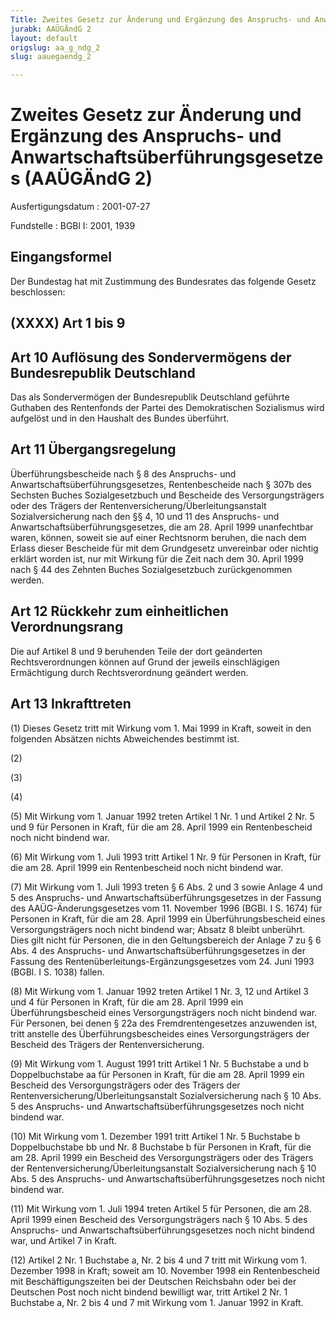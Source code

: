 ```yaml
---
Title: Zweites Gesetz zur Änderung und Ergänzung des Anspruchs- und Anwartschaftsüberführungsgesetzes
jurabk: AAÜGÄndG 2
layout: default
origslug: aa_g_ndg_2
slug: aauegaendg_2

---
```


# Zweites Gesetz zur Änderung und Ergänzung des Anspruchs- und Anwartschaftsüberführungsgesetzes (AAÜGÄndG 2)

Ausfertigungsdatum
:   2001-07-27

Fundstelle
:   BGBl I: 2001, 1939



## Eingangsformel

Der Bundestag hat mit Zustimmung des Bundesrates das folgende Gesetz beschlossen:


## (XXXX) Art 1 bis 9



## Art 10 Auflösung des Sondervermögens der Bundesrepublik Deutschland

Das als Sondervermögen der Bundesrepublik Deutschland geführte Guthaben des Rentenfonds der Partei des Demokratischen Sozialismus wird aufgelöst und in den Haushalt des Bundes überführt.


## Art 11 Übergangsregelung

Überführungsbescheide nach § 8 des Anspruchs- und Anwartschaftsüberführungsgesetzes, Rentenbescheide nach § 307b des Sechsten Buches Sozialgesetzbuch und Bescheide des Versorgungsträgers oder des Trägers der Rentenversicherung/Überleitungsanstalt Sozialversicherung nach den §§ 4, 10 und 11 des Anspruchs- und Anwartschaftsüberführungsgesetzes, die am 28. April 1999 unanfechtbar waren, können, soweit sie auf einer Rechtsnorm beruhen, die nach dem Erlass dieser Bescheide für mit dem Grundgesetz unvereinbar oder nichtig erklärt worden ist, nur mit Wirkung für die Zeit nach dem 30. April 1999 nach § 44 des Zehnten Buches Sozialgesetzbuch zurückgenommen werden.


## Art 12 Rückkehr zum einheitlichen Verordnungsrang

Die auf Artikel 8 und 9 beruhenden Teile der dort geänderten Rechtsverordnungen können auf Grund der jeweils einschlägigen Ermächtigung durch Rechtsverordnung geändert werden.


## Art 13 Inkrafttreten

(1) Dieses Gesetz tritt mit Wirkung vom 1. Mai 1999 in Kraft, soweit in den folgenden Absätzen nichts Abweichendes bestimmt ist.

(2)

(3)

(4)

(5) Mit Wirkung vom 1. Januar 1992 treten Artikel 1 Nr. 1 und Artikel 2 Nr. 5 und 9 für Personen in Kraft, für die am 28. April 1999 ein Rentenbescheid noch nicht bindend war.

(6) Mit  Wirkung vom 1. Juli 1993 tritt Artikel 1 Nr. 9 für Personen in Kraft, für die am 28. April 1999 ein Rentenbescheid noch nicht bindend war.

(7) Mit Wirkung vom 1. Juli 1993 treten § 6 Abs. 2 und 3 sowie Anlage 4 und 5 des Anspruchs- und Anwartschaftsüberführungsgesetzes in der Fassung des AAÜG-Änderungsgesetzes vom 11. November 1996 (BGBl. I S. 1674) für Personen in Kraft, für die am 28. April 1999 ein Überführungsbescheid eines Versorgungsträgers noch nicht bindend war; Absatz 8 bleibt unberührt. Dies gilt nicht für Personen, die in den Geltungsbereich der Anlage 7 zu § 6 Abs. 4 des Anspruchs- und Anwartschaftsüberführungsgesetzes in der Fassung des Rentenüberleitungs-Ergänzungsgesetzes vom 24. Juni 1993 (BGBl. I S. 1038) fallen.

(8) Mit Wirkung vom 1. Januar 1992 treten Artikel 1 Nr. 3, 12 und Artikel 3 und 4 für Personen in Kraft, für die am 28. April 1999 ein Überführungsbescheid eines Versorgungsträgers noch nicht bindend war. Für Personen, bei denen § 22a des Fremdrentengesetzes anzuwenden ist, tritt anstelle des Überführungsbescheides eines Versorgungsträgers der Bescheid des Trägers der Rentenversicherung.

(9) Mit Wirkung vom 1. August 1991 tritt Artikel 1 Nr. 5 Buchstabe a und b Doppelbuchstabe aa für Personen in Kraft, für die am 28. April 1999 ein Bescheid des Versorgungsträgers oder des Trägers der Rentenversicherung/Überleitungsanstalt Sozialversicherung nach § 10 Abs. 5 des Anspruchs- und Anwartschaftsüberführungsgesetzes noch nicht bindend war.

(10) Mit Wirkung vom 1. Dezember 1991 tritt Artikel 1 Nr. 5 Buchstabe b Doppelbuchstabe bb und Nr. 8 Buchstabe b für Personen in Kraft, für die am 28. April 1999 ein Bescheid des Versorgungsträgers oder des Trägers der Rentenversicherung/Überleitungsanstalt Sozialversicherung nach § 10 Abs. 5 des Anspruchs- und Anwartschaftsüberführungsgesetzes noch nicht bindend war.

(11) Mit Wirkung vom 1. Juli 1994 treten Artikel 5 für Personen, die am 28. April 1999 einen Bescheid des Versorgungsträgers nach § 10 Abs. 5 des Anspruchs- und Anwartschaftsüberführungsgesetzes noch nicht bindend war, und Artikel 7 in Kraft.

(12) Artikel 2 Nr. 1 Buchstabe a, Nr. 2 bis 4 und 7 tritt mit Wirkung vom 1. Dezember 1998 in Kraft; soweit am 10. November 1998 ein Rentenbescheid mit Beschäftigungszeiten bei der Deutschen Reichsbahn oder bei der Deutschen Post noch nicht bindend bewilligt war, tritt Artikel 2 Nr. 1 Buchstabe a, Nr. 2 bis 4 und 7 mit Wirkung vom 1. Januar 1992 in Kraft.

